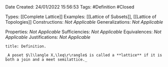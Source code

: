 <br />
<br />

Date Created: 24/01/2022 15:56:53
Tags: #Definition #Closed 

Types: [[Complete Lattice]]
Examples: [[Lattice of Subsets]], [[Lattice of Topologies]]
Constructions: _Not Applicable_
Generalizations: _Not Applicable_

Properties: _Not Applicable_
Sufficiencies: _Not Applicable_
Equivalences: _Not Applicable_
Justifications: _Not Applicable_

``` ad-Definition
title: Definition.

_A poset $\l\langle X,\leq\r\rangle$ is called a **lattice** if it is both a join and a meet semilattice._

```
